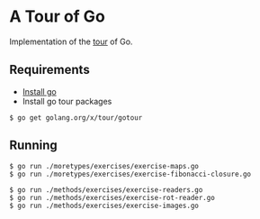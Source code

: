 # A Tour of Go

Implementation of the [tour](https://tour.golang.org) of Go.

## Requirements

- [Install go](https://golang.org/doc/install)
- Install go tour packages

```
$ go get golang.org/x/tour/gotour
```

## Running

```
$ go run ./moretypes/exercises/exercise-maps.go
$ go run ./moretypes/exercises/exercise-fibonacci-closure.go

$ go run ./methods/exercises/exercise-readers.go
$ go run ./methods/exercises/exercise-rot-reader.go
$ go run ./methods/exercises/exercise-images.go
```
